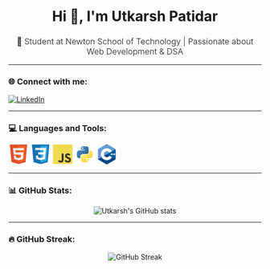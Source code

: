 <h1 align="center">Hi 👋, I'm Utkarsh Patidar</h1>
<h3 align="center" style="font-weight: 300;">🚀 Student at Newton School of Technology | Passionate about Web Development & DSA</h3>

---

### 🌐 Connect with me:

<p align="left">
  <a href="https://www.linkedin.com/in/utkarsh-patidar-485347335/" target="_blank">
    <img src="https://upload.wikimedia.org/wikipedia/commons/0/08/LinkedIn_logo_initials.png" alt="LinkedIn" width="40" height="40" />
  </a>
</p>

---

### 💻 Languages and Tools:

<p align="left">
  <img src="https://raw.githubusercontent.com/devicons/devicon/master/icons/html5/html5-original.svg" alt="HTML5" width="40" height="40"/>
  <img src="https://raw.githubusercontent.com/devicons/devicon/master/icons/css3/css3-original.svg" alt="CSS3" width="40" height="40"/>
  <img src="https://raw.githubusercontent.com/devicons/devicon/master/icons/javascript/javascript-original.svg" alt="JavaScript" width="40" height="40"/>
  <img src="https://raw.githubusercontent.com/devicons/devicon/master/icons/python/python-original.svg" alt="Python" width="40" height="40"/>
  <img src="https://raw.githubusercontent.com/devicons/devicon/master/icons/cplusplus/cplusplus-original.svg" alt="C++" width="40" height="40"/>
</p>

---

### 📊 GitHub Stats:

<p align="center">
  <img src="https://github-readme-stats.vercel.app/api?username=utkarsh12072007&show_icons=true&theme=default" alt="Utkarsh's GitHub stats"/>
</p>

---

### 🔥 GitHub Streak:

<p align="center">
  <img src="https://github-readme-streak-stats.herokuapp.com/?user=utkarsh12072007&theme=default&hide_border=false" alt="GitHub Streak"/>
</p>

